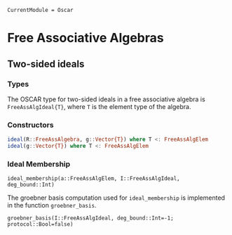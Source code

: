 ```@meta
CurrentModule = Oscar
```

# Free Associative Algebras

## Two-sided ideals

### Types

The OSCAR type for two-sided ideals in a free associative algebra is
`FreeAssAlgIdeal{T}`, where `T` is the element type of the algebra.

### Constructors

```julia
ideal(R::FreeAssAlgebra, g::Vector{T}) where T <: FreeAssAlgElem
ideal(g::Vector{T}) where T <: FreeAssAlgElem
```

### Ideal Membership

```@docs
ideal_membership(a::FreeAssAlgElem, I::FreeAssAlgIdeal, deg_bound::Int)
```

The groebner basis computation used for `ideal_membership` is implemented in the function `groebner_basis`.

```@docs
groebner_basis(I::FreeAssAlgIdeal, deg_bound::Int=-1; protocol::Bool=false)
```
